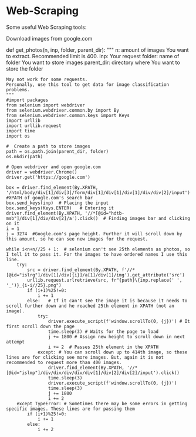 # Web-Scraping
Some useful Web Scraping tools:

Download images from google.com

def get_photos(n, inp, folder, parent_dir):
    """
    n: amount of images You want to extract. Recommended limit is 400.
    inp: Your request
    folder: name of folder You want to store images
    parent_dir: directory where You want to store the folder
    
    May not work for some requests.
    Personally, use this tool to get data for image classification problems.
    """
    #import packages
    from selenium import webdriver
    from selenium.webdriver.common.by import By
    from selenium.webdriver.common.keys import Keys
    import urllib
    import urllib.request
    import time
    import os
    
    #  Create a path to store images
    path = os.path.join(parent_dir, folder)
    os.mkdir(path)
    
    # Open webdriver and open google.com
    driver = webdriver.Chrome()  
    driver.get('https://google.com')
    
    box = driver.find_element(By.XPATH, '/html/body/div[1]/div[3]/form/div[1]/div[1]/div[1]/div/div[2]/input')  #XPATH of google.com's search bar
    box.send_keys(inp)  # Placing the input
    box.send_keys(Keys.ENTER)   # Entering it
    driver.find_element(By.XPATH, '//*[@id="hdtb-msb"]/div[1]/div/div[2]/a').click()  # Finding images bar and clicking on it
    i = 1
    j = 3274  #Google.com's page height. Further it will scroll down by this amount, so he can see new images for the request.
    
    while i<n+n//25 + 1:  # selenium can't see 25th elements as photos, so I tell it to pass it. For the images to have ordered names I use this line.
        try:
            src = driver.find_element(By.XPATH, f'//*[@id="islrg"]/div[1]/div[{i}]/a[1]/div[1]/img').get_attribute('src')
            urllib.request.urlretrieve(src, fr"{path}\{inp.replace(' ', '_')}_{i-i//25}.png")
            if (i+1)%25!=0:
                i += 1
            else:   # If it can't see the image it is because it needs to scroll further down and he reached 25th element in XPATH (not an image).
                try:
                    driver.execute_script(f'window.scrollTo(0, {j})') # It first scroll down the page
                    time.sleep(3) # Waits for the page to load
                    j += 1800 # Assign new height to scroll down in next attempt
                    i += 2  # Passes 25th element in the XPATH
                except: # You can scroll down up to 414th image, so these lines are for clicking see more images. But, again it is not recommended to request more than 400 images.
                    driver.find_element(By.XPATH, '//*[@id="islmp"]/div/div/div/div/div[1]/div[2]/div[2]/input').click()
                    time.sleep(3)
                    driver.execute_script(f'window.scrollTo(0, {j})')
                    time.sleep(3)
                    j += 1800
                    i += 2
        except TypeError: # Sometimes there may be some errors in getting specific images. These lines are for passing them
            if (i+1)%25!=0:
                i += 1
            else:
                i += 2
